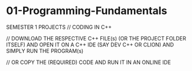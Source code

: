 # 01-Programming-Fundamentals
SEMESTER 1 PROJECTS // CODING IN C++  

// DOWNLOAD THE RESPECTIVE C++ FILE(s) (OR THE PROJECT FOLDER ITSELF) AND OPEN IT ON A C++ IDE (SAY DEV C++ OR CLION) AND SIMPLY RUN THE PROGRAM(s)  

// OR COPY THE (REQUIRED) CODE AND RUN IT IN AN ONLINE IDE
